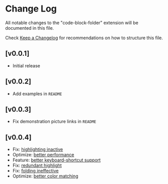 # Change Log

All notable changes to the "code-block-folder" extension will be documented in this file.

Check [Keep a Changelog](http://keepachangelog.com/) for recommendations on how to structure this file.

## [v0.0.1]

- Initial release

## [v0.0.2]

- Add examples in `README`

## [v0.0.3]

- Fix demonstration picture links in `README`

## [v0.0.4]

- Fix: [highlighting inactive](https://github.com/se-dev-pion/code-block-folder/issues/9)
- Optimize: [better performance](https://github.com/se-dev-pion/code-block-folder/issues/8)
- Feature: [better keyboard-shortcut support](https://github.com/se-dev-pion/code-block-folder/issues/5)
- Fix: [redundant highlight](https://github.com/se-dev-pion/code-block-folder/issues/1)
- Fix: [folding ineffective](https://github.com/se-dev-pion/code-block-folder/issues/4)
- Optimize: [better color matching](https://github.com/se-dev-pion/code-block-folder/issues/2)
